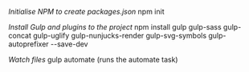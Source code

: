 *Initialise NPM to create packages.json*
npm init

*Install Gulp and plugins to the project*
npm install gulp gulp-sass gulp-concat gulp-uglify gulp-nunjucks-render gulp-svg-symbols gulp-autoprefixer --save-dev

*Watch files*
gulp automate (runs the automate task)
